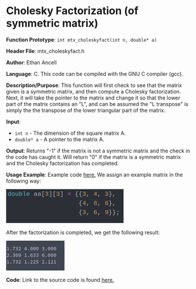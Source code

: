 # Cholesky Factorization (of symmetric matrix)
**Function Prototype**: ```int mtx_choleskyfact(int n, double* a)```

**Header File**: mtx_choleskyfact.h

**Author**: Ethan Ancell

**Language**: C. This code can be compiled with the GNU C compiler (gcc).

**Description/Purpose**: This function will first check to see that the matrix
given is a symmetric matrix, and then compute a Cholesky factorization.
Next, it will take the pointer to the matrix
and change it so that the lower part of the matrix contains an "L", and
can be assumed the "L transpose" is simply the the transpose of the lower
triangular part of the matrix.

**Input**:
* ```int n``` - The dimension of the square matrix A.
* ```double* a``` - A pointer to the matrix A.

**Output**: Returns "-1" if the matrix is not a symmetric matrix and the check
in the code has caught it. Will return "0" if the matrix is a symmetric matrix
and the Cholesky factorization has completed.

**Usage Example**: Example code [here.](../software/matrix/mtx_choleskyfact_example.c)
We assign an example matrix in the following way:

![Matrix declaration](images/mtx_choleskyfact1.png)

After the factorization is completed, we get the following result:

![Matrix result](images/mtx_choleskyfact2.png)

**Code**: Link to the source code is found [here.](../shared_library/src/mtx_choleskyfact.c)
